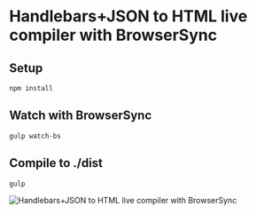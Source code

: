 # Handlebars+JSON to HTML live compiler with BrowserSync

## Setup
`npm install`

## Watch with BrowserSync
`gulp watch-bs`

## Compile to ./dist
`gulp`

![Handlebars+JSON to HTML live compiler with BrowserSync](https://i.ibb.co/Qds31tQ/ezgif-3-03b6024b9f32.gif)
